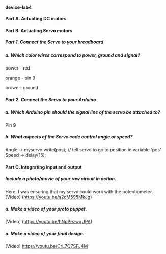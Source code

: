 #### device-lab4

#### Part A. Actuating DC motors

#### Part B. Actuating Servo motors

##### Part 1. Connect the Servo to your breadboard

##### a. Which color wires correspond to power, ground and signal?

power - red

orange - pin 9

brown - ground

##### Part 2. Connect the Servo to your Arduino

##### a. Which Arduino pin should the signal line of the servo be attached to?

Pin 9

##### b. What aspects of the Servo code control angle or speed?

Angle -> myservo.write(pos);              // tell servo to go to position in variable 'pos'
Speed -> delay(15);  

#### Part C. Integrating input and output

##### Include a photo/movie of your raw circuit in action.

Here, I was ensuring that my servo could work with the potentiometer.
[Video] (https://youtu.be/s2cM595MkJg)

##### a. Make a video of your proto puppet.

[Video] (https://youtu.be/hNpPezwgUPA)

##### a. Make a video of your final design.

[Video] https://youtu.be/CrL7Q7SFJ4M
